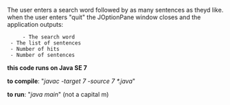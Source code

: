 The user enters a search word followed by as many sentences as theyd like. 
when the user enters "quit" the JOptionPane window closes and the application outputs:

         - The search word
	 - The list of sentences
	 - Number of hits
	 - Number of sentences

**this code runs on Java SE 7**

**to compile**: "*javac -target 7 -source 7 \*.java*" 

**to run**: "*java main*"   (not a capital m)  
